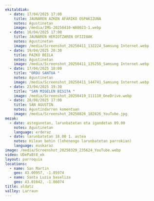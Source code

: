 ```yaml
---
ekitaldiak:
  - date: 17/04/2025 17:00
    title: JAUNAREN AZKEN AFARIKO OSPAKIZUNA
    notes: Agustinetan
    image: /media/IMG-20250410-WA0023-1.webp
  - date: 18/04/2025 17:00
    title: JAUNAREN HERIOTZAREN OFIZIOAK
    notes: Agustinetan
    image: /media/Screenshot_20250411_132224_Samsung Internet.webp
  - date: 19/04/2025 20:30
    title: PAZKO BEILA
    notes: Agustinetan
    image: /media/Screenshot_20250411_135255_Samsung Internet.webp
  - date: 17/04/2025 18:00
    title: "ORDU SANTUA "
    notes: Agustinetan
    image: /media/Screenshot_20250411_144741_Samsung Internet.webp
  - date: 23/04/2025 19:30
    title: "SAN MIGELEN BISITA "
    image: /media/Screenshot_20250419_111110_OneDrive.webp
  - date: 28/08/2025 17:00
    title: SAN AGUSTIN
    notes: Agustindarren komentuan
    image: /media/Screenshot_20250826_102826_YouTube.jpg
mezak:
  - date: astegunetan, larunbatetan eta igandetan 09.00
    notes: Agustinetan
    language: erderaz
  - date: larunbatetan 18.00 1. astea
    notes: Hilean behin (lehenengo larunbatetan parrokian)
    language: euskaraz
image: /media/Screenshot_20250329_235624_YouTube.webp
video: UDePaBt8_ek
layout: parroquia
locations:
  - name: San Martin
    geo: 43.00957, -1.85974
  - name: Santa Luzia baseliza
    geo: 43.01042, -1.86074
title: aldatz
valley: Larraun
---
```

